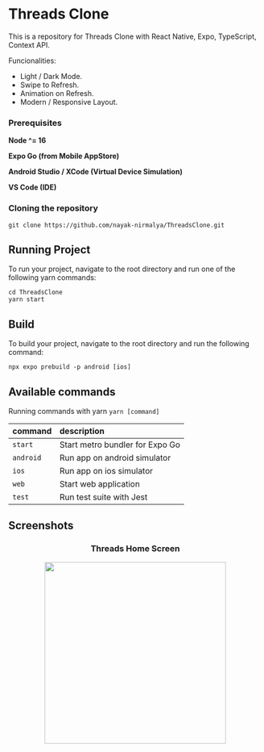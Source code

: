 # Threads Clone

This is a repository for Threads Clone with React Native, Expo, TypeScript, Context API.

Funcionalities:

- Light / Dark Mode.
- Swipe to Refresh.
- Animation on Refresh.
- Modern / Responsive Layout.

### Prerequisites

**Node ^= 16**

**Expo Go (from Mobile AppStore)**

**Android Studio / XCode (Virtual Device Simulation)**

**VS Code (IDE)**

### Cloning the repository

```shell
git clone https://github.com/nayak-nirmalya/ThreadsClone.git
```

## Running Project

To run your project, navigate to the root directory and run one of the following yarn commands:

```shell
cd ThreadsClone
yarn start
```

## Build

To build your project, navigate to the root directory and run the following command:

```shell
npx expo prebuild -p android [ios]
```

## Available commands

Running commands with yarn `yarn [command]`

| command   | description                     |
| :-------- | :------------------------------ |
| `start`   | Start metro bundler for Expo Go |
| `android` | Run app on android simulator    |
| `ios`     | Run app on ios simulator        |
| `web`     | Start web application           |
| `test`    | Run test suite with Jest        |

## Screenshots

<div align='center'>

### Threads Home Screen

<img src="https://github.com/nayak-nirmalya/ThreadsClone/assets/52202635/9b29a90d-8adb-47fb-9f51-a1cff362a16f" width="360">

</div>
